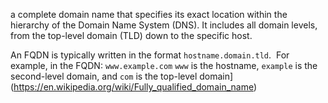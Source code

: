 a complete domain name that specifies its exact location within the hierarchy of the Domain Name System (DNS). It includes all domain levels, from the top-level domain (TLD) down to the specific host. 

An FQDN is typically written in the format `hostname.domain.tld`. 
For example, in the FQDN: `www.example.com`
`www` is the hostname, `example` is the second-level domain, and `com` is the top-level domain](https://en.wikipedia.org/wiki/Fully_qualified_domain_name)
